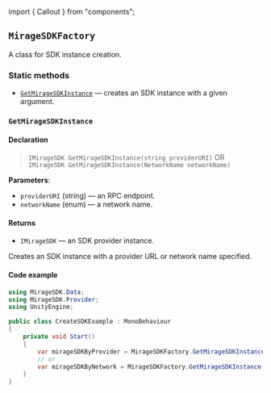 import { Callout } from "components";

## `MirageSDKFactory`

A class for SDK instance creation.

### Static methods

  * [`GetMirageSDKInstance`](#getmiragesdkinstance) — creates an SDK instance with a given argument.

### `GetMirageSDKInstance`

#### Declaration

> `IMirageSDK GetMirageSDKInstance(string providerURI)` OR<br/>
> `IMirageSDK GetMirageSDKInstance(NetworkName networkName)`

**Parameters**:

  * `providerURI` (string) — an RPC endpoint.
  * `networkName` (enum) — a network name.

#### Returns

  * `IMirageSDK` — an SDK provider instance. 

Creates an SDK instance with a provider URL or network name specified.

#### Code example

```csharp
using MirageSDK.Data;
using MirageSDK.Provider;
using UnityEngine;

public class CreateSDKExample : MonoBehaviour
{
	private void Start()
	{
		var mirageSDKByProvider = MirageSDKFactory.GetMirageSDKInstance("http://...");
		// or
		var mirageSDKByNetwork = MirageSDKFactory.GetMirageSDKInstance(NetworkName.Ethereum);
	}
}
```



